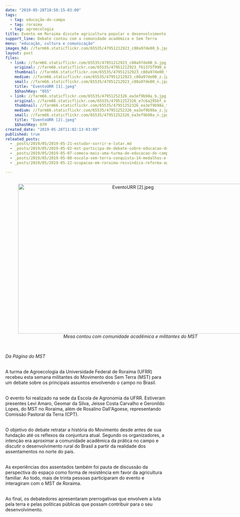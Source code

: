 ```yaml
---
date: "2019-05-28T10:58:15-03:00"
tags:
  - tag: educação-do-campo
  - tag: roraima
  - tag: agroecologia
title: Evento em Roraima discute agricultura popular e desenvolvimento
support_line: Debate contou com a comunidade acadêmica e Sem Terra
menu: "educação, cultura e comunicação"
images_hd: //farm66.staticflickr.com/65535/47951212923_c80a97de00_b.jpg
layout: post
files:
  - link: //farm66.staticflickr.com/65535/47951212923_c80a97de00_b.jpg
    original: //farm66.staticflickr.com/65535/47951212923_f61375f990_o.jpg
    thumbnail: //farm66.staticflickr.com/65535/47951212923_c80a97de00_t.jpg
    medium: //farm66.staticflickr.com/65535/47951212923_c80a97de00_z.jpg
    small: //farm66.staticflickr.com/65535/47951212923_c80a97de00_n.jpg
    title: "EventoURR [1].jpeg"
    $$hashKey: "055"
  - link: //farm66.staticflickr.com/65535/47951252326_ea3ef9b98a_b.jpg
    original: //farm66.staticflickr.com/65535/47951252326_e7c6a295bf_o.jpg
    thumbnail: //farm66.staticflickr.com/65535/47951252326_ea3ef9b98a_t.jpg
    medium: //farm66.staticflickr.com/65535/47951252326_ea3ef9b98a_z.jpg
    small: //farm66.staticflickr.com/65535/47951252326_ea3ef9b98a_n.jpg
    title: "EventoURR [2].jpeg"
    $$hashKey: 07M
created_date: "2019-05-28T11:02:13-03:00"
published: true
releated_posts:
  - _posts/2019/05/2019-05-21-estudar-sorrir-e-lutar.md
  - _posts/2019/05/2019-05-02-mst-participa-de-debate-sobre-educacao-do-campo-na-jura.md
  - _posts/2019/05/2019-05-07-comeca-mais-uma-turma-de-educacao-do-campo-em-santa-catarina.md
  - _posts/2019/05/2019-05-08-escola-sem-terra-conquista-14-medalhas-e-3-trofeus-jogos-escolares.md
  - _posts/2019/05/2019-05-22-ocupacao-em-roraima-reivindica-reforma-agraria-na-regiao.md

---
```

<div style="text-align:center">
<figure class="image" style="display:inline-block"><img alt="EventoURR [2].jpeg" height="467" src="//farm66.staticflickr.com/65535/47951252326_ea3ef9b98a_b.jpg" width="700" />
<figcaption><em>Mesa contou com comunidade acad&ecirc;mica e militantes do MST</em></figcaption>
</figure>
</div>

<p><br />
<em>Da P&aacute;gina do MST</em></p>

<p><br />
A turma de Agroecologia da Universidade Federal de Roraima (UFRR) recebeu esta semana militantes do Movimento dos Sem Terra (MST) para um debate sobre os principais assuntos envolvendo o campo no Brasil.<br />
&nbsp;</p>

<p>O evento foi realizado na sede da Escola de Agronomia da UFRR. Estiveram presentes Levi Amaro, Geomar da Silva, Jeisse Costa Carvalho e Geronildo Lopes, do MST no Roraima, al&eacute;m de Rosalino Dall&#39;Agoese, representando Comiss&atilde;o Pastoral da Terra (CPT).<br />
&nbsp;</p>

<p>O objetivo do debate retratar a hist&oacute;ria do Movimento desde antes de sua funda&ccedil;&atilde;o at&eacute; os reflexos da conjuntura atual. Segundo os organizadores, a inten&ccedil;&atilde;o era aproximar a comunidade acad&ecirc;mica da pr&aacute;tica no campo e discutir o desenvolvimento rural do Brasil a partir da realidade dos assentamentos no norte do pa&iacute;s.<br />
&nbsp;</p>

<p>As experi&ecirc;ncias dos assentados tamb&eacute;m foi pauta de discuss&atilde;o da perspectiva do espa&ccedil;o como forma de resist&ecirc;ncia em favor da agricultura familiar. Ao todo, mais de trinta pessoas participaram do evento e interagiram com o MST de Roraima.<br />
&nbsp;</p>

<p>Ao final, os debatedores apresentaram prerrogativas que envolvem a luta pela terra e pelas politicas p&uacute;blicas que possam contribuir para o seu desenvolvimento.</p>

